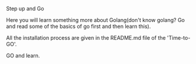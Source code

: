 Step up and Go  
  
Here you will learn something more about Golang(don't know golang? Go and read some of the basics of go first and then learn this).  
  
All the installation process are given in the README.md file of the 'Time-to-GO'.  
  
GO and learn.